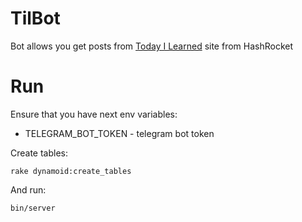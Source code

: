# TilBot

Bot allows you get posts from [Today I Learned](https://til.hashrocket.com/) site from HashRocket

# Run

Ensure that you have next env variables:
* TELEGRAM_BOT_TOKEN - telegram bot token

Create tables:
```shell
rake dynamoid:create_tables
```

And run:
```shell
bin/server
```
